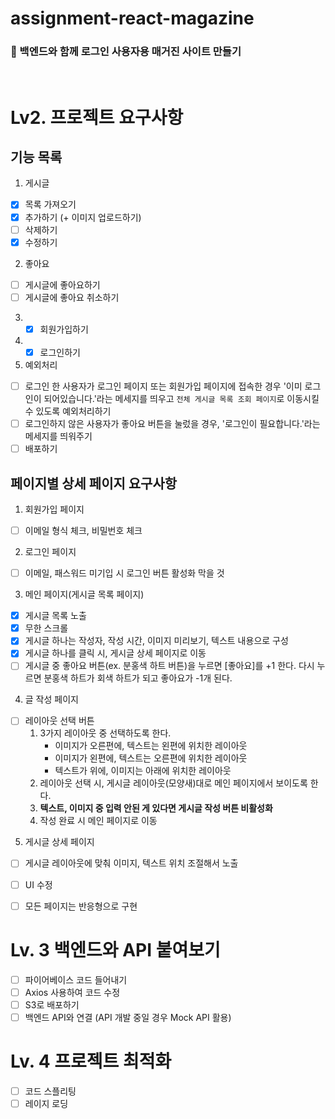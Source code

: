 # assignment-react-magazine
### 🏁 백엔드와 함께 로그인 사용자용 매거진 사이트 만들기
<br/>

# Lv2. 프로젝트 요구사항
## 기능 목록
1. 게시글
- [x] 목록 가져오기
- [x] 추가하기 (+ 이미지 업로드하기)
- [ ] 삭제하기
- [x] 수정하기
2. 좋아요
- [ ] 게시글에 좋아요하기
- [ ] 게시글에 좋아요 취소하기
3. - [x] 회원가입하기
4. - [x] 로그인하기
5. 예외처리
- [ ] 로그인 한 사용자가 로그인 페이지 또는 회원가입 페이지에 접속한 경우 '이미 로그인이 되어있습니다.'라는 메세지를 띄우고 `전체 게시글 목록 조회 페이지`로 이동시킬 수 있도록 예외처리하기
- [ ] 로그인하지 않은 사용자가 좋아요 버튼을 눌렀을 경우, '로그인이 필요합니다.'라는 메세지를 띄워주기
- [ ] 배포하기
## 페이지별 상세 페이지 요구사항
1. 회원가입 페이지
- [ ] 이메일 형식 체크, 비밀번호 체크
2. 로그인 페이지
- [ ] 이메일, 패스워드 미기입 시 로그인 버튼 활성화 막을 것
3. 메인 페이지(게시글 목록 페이지)
- [x] 게시글 목록 노출
- [x] 무한 스크롤
- [x] 게시글 하나는 작성자, 작성 시간, 이미지 미리보기, 텍스트 내용으로 구성
- [x] 게시글 하나를 클릭 시, 게시글 상세 페이지로 이동
- [ ] 게시글 중 좋아요 버튼(ex. 분홍색 하트 버튼)을 누르면 [좋아요]를 +1 한다. 다시 누르면 분홍색 하트가 회색 하트가 되고 좋아요가 -1개 된다.
4. 글 작성 페이지
- [ ] 레이아웃 선택 버튼
  1. 3가지 레이아웃 중 선택하도록 한다.
      - 이미지가 오른편에, 텍스트는 왼편에 위치한 레이아웃
      - 이미지가 왼편에, 텍스트는 오른편에 위치한 레이아웃
      - 텍스트가 위에, 이미지는 아래에 위치한 레이아웃
  2. 레이아웃 선택 시, 게시글 레이아웃(모양새)대로 메인 페이지에서 보이도록 한다.
  3. **텍스트, 이미지 중 입력 안된 게 있다면 게시글 작성 버튼 비활성화**
  4. 작성 완료 시 메인 페이지로 이동
5. 게시글 상세 페이지
- [ ] 게시글 레이아웃에 맞춰 이미지, 텍스트 위치 조절해서 노출

- [ ] UI 수정
- [ ] 모든 페이지는 반응형으로 구현

# Lv. 3 백엔드와 API 붙여보기
- [ ] 파이어베이스 코드 들어내기
- [ ] Axios 사용하여 코드 수정
- [ ] S3로 배포하기
- [ ] 백엔드 API와 연결 (API 개발 중일 경우 Mock API 활용)

# Lv. 4 프로젝트 최적화
- [ ] 코드 스플리팅
- [ ] 레이지 로딩
